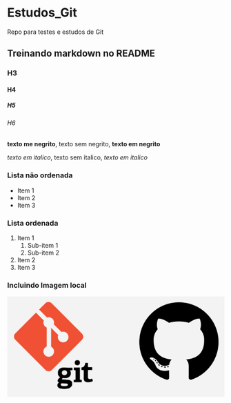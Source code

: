# Estudos_Git
Repo para testes e estudos de Git

## Treinando markdown no README

### H3
#### H4
##### H5
###### H6

**texto me negrito**, texto sem negrito, __texto em negrito__

*texto em italico*, texto sem italico,  _texto em italico_

### Lista não ordenada

* Item 1
* Item 2
* Item 3

### Lista ordenada

1. Item 1
    1. Sub-item 1
    2. Sub-item 2
2. Item 2
3. Item 3

### Incluindo Imagem local

![Logo Git e GitHub - Teste TextAlt](img/Git-e-GitHub.png)